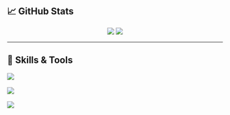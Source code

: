 ## 📈 GitHub Stats

<div align="center">
  <img src="https://github-readme-stats-pi-plum-30.vercel.app/api?username=Yugo0716&hide_border=true&show_icons=true&count_private=true&&include_all_commits=true&rank_icon=github" />
  
  <img src="https://github-readme-stats-pi-plum-30.vercel.app/api/top-langs/?username=Yugo0716&hide_border=true&layout=compact&langs_count=6&hide=shaderlab,hlsl&theme=default&count_private=true&size_weight=0.5&count_weight=0.5" />
</div>

---

## 🧠 Skills & Tools

<p>
<!-- 💻 言語 -->
<img src="https://skillicons.dev/icons?i=c,cpp,cs,py,js,ts,html,css,r" />
<br><br>
<!-- 🛠️ ツール / ライブラリ / フレームワーク -->
<img src="https://skillicons.dev/icons?i=unity,react,nextjs,nodejs,tailwind,opencv,latex,git,visualstudio,vscode,powershell,azure" />
<br><br>
<!-- 🔧 その他 -->
<img src="https://skillicons.dev/icons?i=linux,ubuntu,raspberrypi,notion,discord,github,vercel" />
</p>

